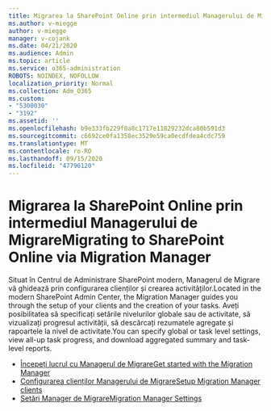 ```yaml
---
title: Migrarea la SharePoint Online prin intermediul Managerului de Migrare
ms.author: v-miegge
author: v-miegge
manager: v-cojank
ms.date: 04/21/2020
ms.audience: Admin
ms.topic: article
ms.service: o365-administration
ROBOTS: NOINDEX, NOFOLLOW
localization_priority: Normal
ms.collection: Adm_O365
ms.custom:
- "5300030"
- "3192"
ms.assetid: ''
ms.openlocfilehash: b9e333fb229f0a8c1717e11829232dca80b591d3
ms.sourcegitcommit: c6692ce0fa1358ec3529e59ca0ecdfdea4cdc759
ms.translationtype: MT
ms.contentlocale: ro-RO
ms.lasthandoff: 09/15/2020
ms.locfileid: "47796120"
---
```

# <a name="migrating-to-sharepoint-online-via-migration-manager"></a><span data-ttu-id="8fe88-102">Migrarea la SharePoint Online prin intermediul Managerului de Migrare</span><span class="sxs-lookup"><span data-stu-id="8fe88-102">Migrating to SharePoint Online via Migration Manager</span></span>

<span data-ttu-id="8fe88-103">Situat în Centrul de Administrare SharePoint modern, Managerul de Migrare vă ghidează prin configurarea clienților și crearea activităților.</span><span class="sxs-lookup"><span data-stu-id="8fe88-103">Located in the modern SharePoint Admin Center, the Migration Manager guides you through the setup of your clients and the creation of your tasks.</span></span> <span data-ttu-id="8fe88-104">Aveți posibilitatea să specificați setările nivelurilor globale sau de activitate, să vizualizați progresul activității, să descărcați rezumatele agregate și rapoartele la nivel de activitate.</span><span class="sxs-lookup"><span data-stu-id="8fe88-104">You can specify global or task level settings, view all-up task progress, and download aggregated summary and task-level reports.</span></span>

* [<span data-ttu-id="8fe88-105">Începeți lucrul cu Managerul de Migrare</span><span class="sxs-lookup"><span data-stu-id="8fe88-105">Get started with the Migration Manager</span></span>](https://docs.microsoft.com/sharepointmigration/mm-get-started)
* [<span data-ttu-id="8fe88-106">Configurarea clienților Managerului de Migrare</span><span class="sxs-lookup"><span data-stu-id="8fe88-106">Setup Migration Manager clients</span></span>](https://docs.microsoft.com/sharepointmigration/mm-setup-clients)
* [<span data-ttu-id="8fe88-107">Setări Manager de Migrare</span><span class="sxs-lookup"><span data-stu-id="8fe88-107">Migration Manager Settings</span></span>](https://docs.microsoft.com/sharepointmigration/mm-settings)
